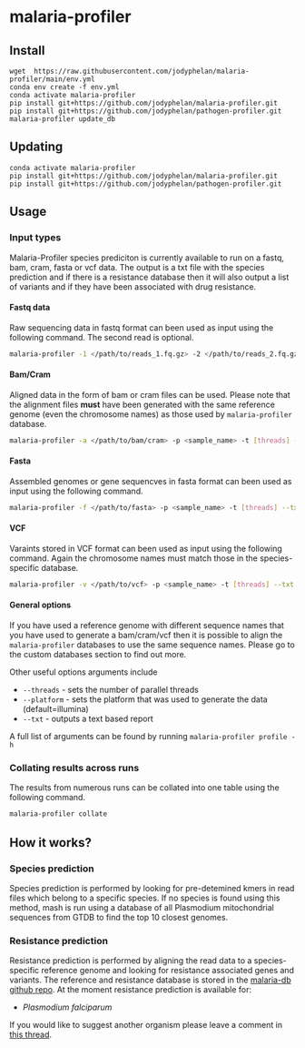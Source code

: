 # malaria-profiler

## Install

```
wget  https://raw.githubusercontent.com/jodyphelan/malaria-profiler/main/env.yml
conda env create -f env.yml 
conda activate malaria-profiler
pip install git+https://github.com/jodyphelan/malaria-profiler.git
pip install git+https://github.com/jodyphelan/pathogen-profiler.git
malaria-profiler update_db
```

## Updating

```
conda activate malaria-profiler
pip install git+https://github.com/jodyphelan/malaria-profiler.git
pip install git+https://github.com/jodyphelan/pathogen-profiler.git
```

## Usage

### Input types

Malaria-Profiler species prediciton is currently available to run on a fastq, bam, cram, fasta or vcf data. The output is a txt file with the species prediction and if there is a resistance database then it will also output a  list of variants and if they have been associated with drug resistance.

#### Fastq data

Raw sequencing data in fastq format can been used as input using the following command. The second read is optional.

```bash
malaria-profiler -1 </path/to/reads_1.fq.gz> -2 </path/to/reads_2.fq.gz> -p <sample_name> -t [threads] --txt 
```

#### Bam/Cram 

Aligned data in the form of bam or cram files can be used. Please note that the alignment files **must** have been generated with the same reference genome (even the chromosome names) as those used by `malaria-profiler` database.

```bash
malaria-profiler -a </path/to/bam/cram> -p <sample_name> -t [threads] --txt
```

#### Fasta 

Assembled genomes or gene sequencves in fasta format can been used as input using the following command.

```bash
malaria-profiler -f </path/to/fasta> -p <sample_name> -t [threads] --txt
```

#### VCF 

Varaints stored in VCF format can been used as input using the following command. Again the chromosome names must match those in the species-specific database.

```bash
malaria-profiler -v </path/to/vcf> -p <sample_name> -t [threads] --txt
```

#### General options

If you have used a reference genome with different sequence names that you have used to generate a bam/cram/vcf then it is possible to align the `malaria-profiler` databases to use the same sequence names. Please go to the custom databases section to find out more.

Other useful options arguments include 
* `--threads` - sets the number of parallel threads
* `--platform` - sets the platform that was used to generate the data (default=illumina) 
* `--txt` - outputs a text based report

A full list of arguments can be found by running `malaria-profiler profile -h`

### Collating results across runs

The results from numerous runs can be collated into one table using the following command.

```bash
malaria-profiler collate 
```

## How it works?

### Species prediction
Species prediction is performed by looking for pre-detemined kmers in read files which belong to a specific species. If no species is found using this method, mash is run using a database of all Plasmodium mitochondrial sequences from GTDB to find the top 10 closest genomes.

### Resistance prediction
Resistance prediction is performed by aligning the read data to a species-specific reference genome and looking for resistance associated genes and variants. The reference and resistance database is stored in the [malaria-db github repo](https://github.com/jodyphelan/malaria-db). At the moment resistance prediction is available for:

* _Plasmodium falciparum_

If you would like to suggest another organism please leave a comment in [this thread](https://github.com/jodyphelan/malaria-profiler/).
